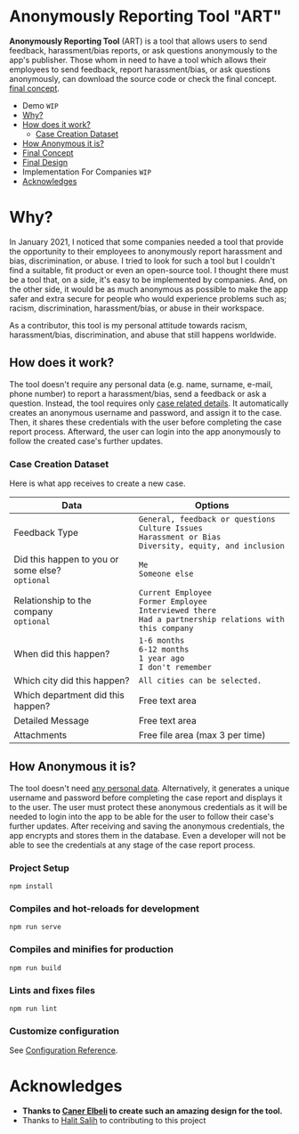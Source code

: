 
# Anonymously Reporting Tool "ART"
**Anonymously Reporting Tool** (ART) is a tool that allows users to send feedback, harassment/bias reports, or ask questions anonymously to the app's publisher. Those whom in need to have a tool which allows their employees to send feedback, report harassment/bias, or ask questions anonymously, can download the source code or check the final concept. [final concept](https://miro.com/app/board/o9J_lW60VQs=/ "Full Concept").

<!-- [If you want to get more information about the implementation click here.](#implementation-for-companies "If you want to get more information about the implementation click here.") -->

* Demo `WIP`
* [Why?](#why "Why?")
* [How does it work?](#how-does-it-work "How does it work?")
	* [Case Creation Dataset](#case-creation-dataset "Case Creation Dataset")
* [How Anonymous it is?](#how-anonymous-it-is "How Anonymous it is?")
* [Final Concept](https://miro.com/app/board/o9J_lW60VQs=/ "Full Concept")
* [Final Design](https://www.figma.com/file/TquNrHQ9d4TlC0z6DWeGbO/Untitled?node-id=13%3A159 "Full Design")
* Implementation For Companies `WIP`
* [Acknowledges](#acknowledges "Acknowledges")

# Why?
In January 2021, I noticed that some companies needed a tool that provide the opportunity to their employees to anonymously report harassment and bias, discrimination, or abuse. I tried to look for such a tool but I couldn't find a suitable, fit product or even an open-source tool. I thought there must be a tool that, on a side, it's easy to be implemented by companies. And, on the other side, it would be as much anonymous as possible to make the app safer and extra secure for people who would experience problems such as; racism, discrimination, harassment/bias, or abuse in their workspace.

As a contributor, this tool is my personal attitude towards racism, harassment/bias, discrimination, and abuse that still happens worldwide.

## How does it work?
The tool doesn't require any personal data (e.g. name, surname, e-mail, phone number) to report a harassment/bias, send a feedback or ask a question. Instead, the tool requires only [case related details](#case-creation-dataset "Case Creation Dataset"). It automatically creates an anonymous username and password, and assign it to the case. Then, it shares these credentials with the user before completing the case report process. Afterward, the user can login into the app anonymously to follow the created case's further updates.

### Case Creation Dataset
Here is what app receives to create a new case.

| Data | Options |
| ------------ | ------------ |
| Feedback Type | `General, feedback or questions` <br> `Culture Issues` <br>`Harassment or Bias`<br> `Diversity, equity, and inclusion` |
| Did this happen to you or some else? <br> `optional` | `Me` <br> `Someone else` |
| Relationship to the company <br> `optional` | `Current Employee` <br> `Former Employee` <br> `Interviewed there` <br> `Had a partnership relations with this company` |
| When did this happen? | `1-6 months` <br> `6-12 months` <br> `1 year ago`  <br> `I don't remember`  |
| Which city did this happen?  | `All cities can be selected.` |
| Which department did this happen? | Free text area |
| Detailed Message | Free text area  |
| Attachments | Free file area (max 3 per time)  |

## How Anonymous it is?
The tool doesn't need [any personal data](#how-does-it-work "How does it work?"). Alternatively, it generates a unique username and password before completing the case report and displays it to the user. The user must protect these anonymous credentials as it will be needed to login into the app to be able for the user to follow their case's further updates. After receiving and saving the anonymous credentials, the app encrypts and stores them in the database. Even a developer will not be able to see the credentials at any stage of the case report process.

### Project Setup
```
npm install
```

### Compiles and hot-reloads for development
```
npm run serve
```

### Compiles and minifies for production
```
npm run build
```

### Lints and fixes files
```
npm run lint
```

### Customize configuration
See [Configuration Reference](https://cli.vuejs.org/config/).

# Acknowledges
* **Thanks to [Caner Elbeli](https://www.linkedin.com/in/caner-elbeli-87440819a/ "Caner Elbeli") to create such an amazing design for the tool.**
* Thanks to [Halit Salih](https://www.linkedin.com/in/-kale/ "Halit Salih") to contributing to this project


